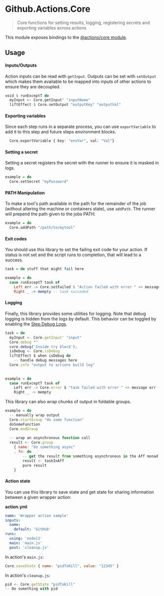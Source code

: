 # Github.Actions.Core

> Core functions for setting results, logging, registering secrets and exporting variables across actions

This module exposes bindings to the [@actions/core module](https://github.com/actions/toolkit/tree/main/packages/core).

## Usage

#### Inputs/Outputs

Action inputs can be read with `getInput`.  Outputs can be set with `setOutput` which makes them available to be mapped into inputs of other actions to ensure they are decoupled.

```purescript
void $ runExceptT do
  myInput <- Core.getInput' "inputName"
  liftEffect $ Core.setOutput "outputKey" "outputVal"
```

#### Exporting variables

Since each step runs in a separate process, you can use `exportVariable` to add it to this step and future steps environment blocks.

```purescript
  Core.exportVariable { key: "envVar", val: "Val"}
```

#### Setting a secret

Setting a secret registers the secret with the runner to ensure it is masked in logs.

```purescript
example = do
  Core.setSecret "myPassword"
```

#### PATH Manipulation

To make a tool's path available in the path for the remainder of the job (without altering the machine or containers state), use `addPath`.  The runner will prepend the path given to the jobs PATH.

```purescript
example = do
  Core.addPath "/path/to/mytool"
```

#### Exit codes

You should use this library to set the failing exit code for your action.  If status is not set and the script runs to completion, that will lead to a success.

```purescript
task = do stuff that might fail here

example = do
  case runExceptT task of
    Left err -> Core.setFailed $ "Action failed with error " <> message err
    Right _ -> mempty -- task succeded
```

#### Logging

Finally, this library provides some utilities for logging. Note that debug logging is hidden from the logs by default. This behavior can be toggled by enabling the [Step Debug Logs](../../docs/action-debugging.md#step-debug-logs).

```js
task = do
  myInput <- Core.getInput' "input"
  Core.debug ""
  core.debug('Inside try block');
  isDebug <- Core.isDebug
  liftEffect $ when isDebug do
    -- handle debug messages here
  Core.info "output to actions build log"
  
  
example = do
  case runExceptT task of
    Left err -> Core.error $ "task failed with error " <> message err -- Note: action may still succeed
    Right _ -> mempty
```

This library can also wrap chunks of output in foldable groups.

```js
example = do
  -- manually wrap output
  Core.startGroup "do some function"
  doSomeFunction
  Core.endGroup
  
  -- wrap an asynchronous function call
  result <- Core.group 
    { name: "do something async"
    , fn: do
        -- get the result from something asynchronous in the Aff monad
        result <- taskInAff
        pure result
    }
```

#### Action state

You can use this library to save state and get state for sharing information between a given wrapper action: 

**action.yml**
```yaml
name: 'Wrapper action sample'
inputs:
  name:
    default: 'GitHub'
runs:
  using: 'node12'
  main: 'main.js'
  post: 'cleanup.js'
```

In action's `main.js`:

```js
Core.saveState { name: "pidToKill", value: "12345" }
```

In action's `cleanup.js`:
```js
pid <- Core.getState "pidToKill" 
-- Do something with pid
```
